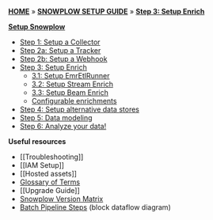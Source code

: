 [**HOME**](Home) » [**SNOWPLOW SETUP GUIDE**](setting-up-snowplow) » [**Step 3: Setup Enrich**](Setting-up-enrich)

[**Setup Snowplow**](setting-up-snowplow)

- [Step 1: Setup a Collector](setting-up-a-collector)  
- [Step 2a: Setup a Tracker](Setting-up-a-tracker)  
- [Step 2b: Setup a Webhook](Setting-up-a-webhook)  
- [Step 3: Setup Enrich](setting-up-enrich)  
  - [3.1: Setup EmrEtlRunner](setting-up-EmrEtlrunner)  
  - [3.2: Setup Stream Enrich](setting-up-stream-enrich)  
  - [3.3: Setup Beam Enrich](setting-up-beam-enrich)
  - [Configurable enrichments](configurable-enrichments)  
- [Step 4: Setup alternative data stores](setting-up-alternative-data-stores)  
- [Step 5: Data modeling](getting-started-with-data-modeling)  
- [Step 6: Analyze your data!](getting-started-analyzing-snowplow-data)  

**Useful resources**  

- [[Troubleshooting]]  
- [[IAM Setup]]  
- [[Hosted assets]]  
- [Glossary of Terms](Glossary)  
- [[Upgrade Guide]]  
- [Snowplow Version Matrix](Snowplow-version-matrix)  
- [Batch Pipeline Steps](Batch-pipeline-steps) (block dataflow diagram)

